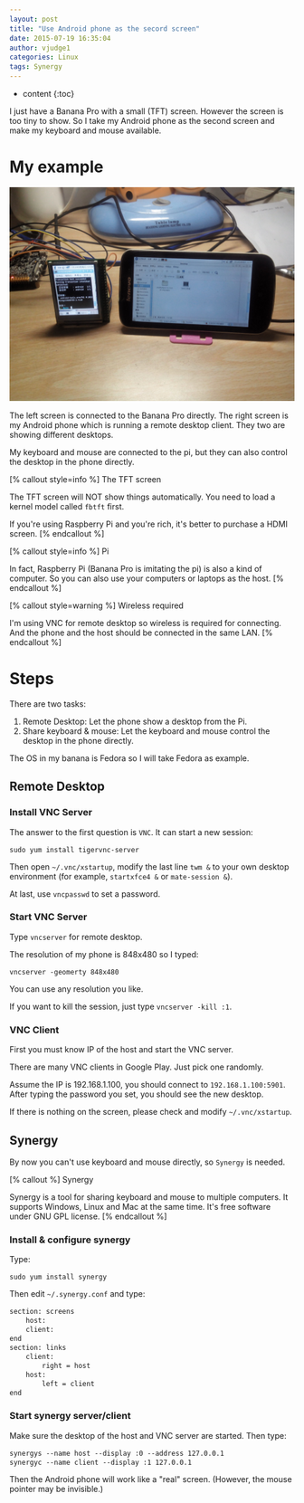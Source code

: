 ```yaml
---
layout: post
title: "Use Android phone as the secord screen"
date: 2015-07-19 16:35:04
author: vjudge1
categories: Linux
tags: Synergy
---
```


* content
{:toc}

I just have a Banana Pro with a small (TFT) screen. However the screen is too tiny to show. So I take my Android phone as the second screen and make my keyboard and mouse available.




# My example

![devices](/img/2015-07-19-dual-screens/device.jpg)

The left screen is connected to the Banana Pro directly. The right screen is my Android phone which is running a remote desktop client. They two are showing different desktops.

My keyboard and mouse are connected to the pi, but they can also control the desktop in the phone directly.

[% callout style=info %]
The TFT screen

The TFT screen will NOT show things automatically. You need to load a kernel model called <code>fbtft</code> first.

If you're using Raspberry Pi and you're rich, it's better to purchase a HDMI screen.
[% endcallout %]

[% callout style=info %]
Pi

In fact, Raspberry Pi (Banana Pro is imitating the pi) is also a kind of computer. So you can also use your computers or laptops as the host.
[% endcallout %]

[% callout style=warning %]
Wireless required

I'm using VNC for remote desktop so wireless is required for connecting. And the phone and the host should be connected in the same LAN.
[% endcallout %]

# Steps

There are two tasks:

1. Remote Desktop: Let the phone show a desktop from the Pi.
2. Share keyboard & mouse: Let the keyboard and mouse control the desktop in the phone directly.

The OS in my banana is Fedora so I will take Fedora as example.

## Remote Desktop

### Install VNC Server

The answer to the first question is `VNC`. It can start a new session:

	sudo yum install tigervnc-server

Then open `~/.vnc/xstartup`, modify the last line `twm &` to your own desktop environment (for example, `startxfce4 &` or `mate-session &`).

At last, use `vncpasswd` to set a password.

### Start VNC Server

Type `vncserver` for remote desktop.

The resolution of my phone is 848x480 so I typed:

	vncserver -geomerty 848x480

You can use any resolution you like.

If you want to kill the session, just type `vncserver -kill :1`.

### VNC Client

First you must know IP of the host and start the VNC server.

There are many VNC clients in Google Play. Just pick one randomly.

Assume the IP is 192.168.1.100, you should connect to `192.168.1.100:5901`. After typing the password you set, you should see the new desktop.

If there is nothing on the screen, please check and modify `~/.vnc/xstartup`.

## Synergy

By now you can't use keyboard and mouse directly, so `Synergy` is needed.

[% callout %]
Synergy

Synergy is a tool for sharing keyboard and mouse to multiple computers. It supports Windows, Linux and Mac at the same time. It's free software under GNU GPL license.
[% endcallout %]

### Install & configure synergy

Type:

	sudo yum install synergy

Then edit `~/.synergy.conf` and type:

	section: screens
		host:
		client:
	end
	section: links
		client:
			right = host
		host:
			left = client
	end

### Start synergy server/client

Make sure the desktop of the host and VNC server are started. Then type:

	synergys --name host --display :0 --address 127.0.0.1
	synergyc --name client --display :1 127.0.0.1

Then the Android phone will work like a "real" screen. (However, the mouse pointer may be invisible.)
